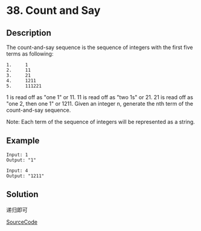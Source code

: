 # 38. Count and Say

## Description

The count-and-say sequence is the sequence of integers with the first five terms as following:

```shell
1.     1
2.     11
3.     21
4.     1211
5.     111221
```

1 is read off as "one 1" or 11.
11 is read off as "two 1s" or 21.
21 is read off as "one 2, then one 1" or 1211.
Given an integer n, generate the nth term of the count-and-say sequence.

Note: Each term of the sequence of integers will be represented as a string.

## Example

```shell
Input: 1
Output: "1"

Input: 4
Output: "1211"
```

## Solution

递归即可

[SourceCode](./solution.js)